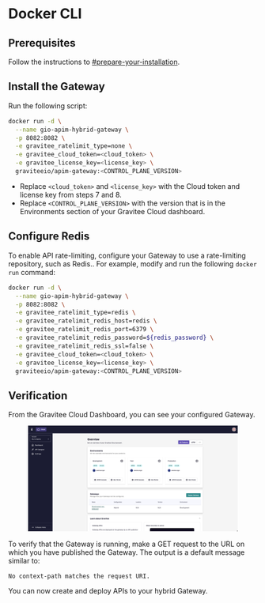 # Docker CLI

## Prerequisites

Follow the instructions to [#prepare-your-installation](../#prepare-your-installation "mention").

## Install the Gateway

Run the following script:

```bash
docker run -d \
  --name gio-apim-hybrid-gateway \
  -p 8082:8082 \
  -e gravitee_ratelimit_type=none \
  -e gravitee_cloud_token=<cloud_token> \
  -e gravitee_license_key=<license_key> \
  graviteeio/apim-gateway:<CONTROL_PLANE_VERSION>
```

* Replace `<cloud_token>` and `<license_key>` with the Cloud token and license key from steps 7 and 8.
* Replace `<CONTROL_PLANE_VERSION>` with the version that is in the Environments section of your Gravitee Cloud dashboard.&#x20;

## Configure Redis

To enable API rate-limiting, configure your Gateway to use a rate-limiting repository, such as Redis.. For example, modify and run the following `docker run` command:

```bash
docker run -d \
  --name gio-apim-hybrid-gateway \
  -p 8082:8082 \
  -e gravitee_ratelimit_type=redis \
  -e gravitee_ratelimit_redis_host=redis \
  -e gravitee_ratelimit_redis_port=6379 \
  -e gravitee_ratelimit_redis_password=${redis_password} \
  -e gravitee_ratelimit_redis_ssl=false \
  -e gravitee_cloud_token=<cloud_token> \
  -e gravitee_license_key=<license_key> \
  graviteeio/apim-gateway:<CONTROL_PLANE_VERSION>
```

## Verification

From the Gravitee Cloud Dashboard, you can see your configured Gateway.

<figure><img src="../../../.gitbook/assets/image (6).png" alt=""><figcaption></figcaption></figure>

To verify that the Gateway is running, make a GET request to the URL on which you have published the Gateway. The output is a default message similar to:

```
No context-path matches the request URI.
```

You can now create and deploy APIs to your hybrid Gateway.
